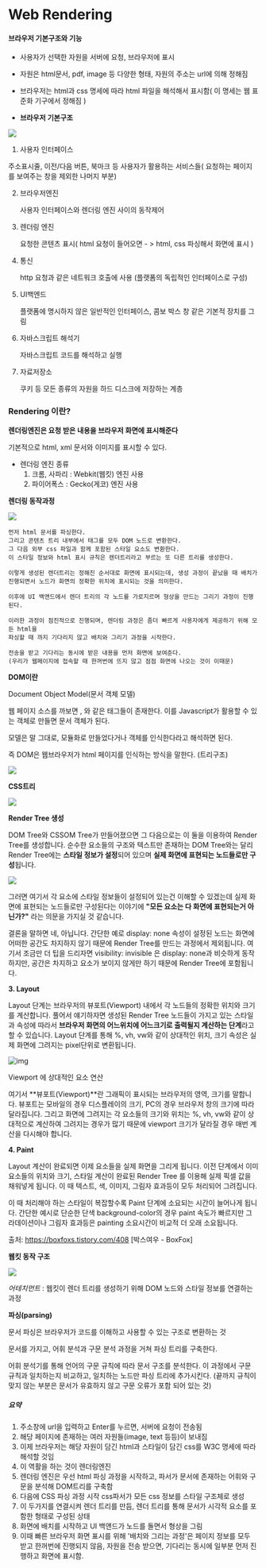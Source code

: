 # Web Rendering



#### 브라우저 기본구조와 기능

- 사용자가 선택한 자원을 서버에 요청, 브라우저에 표시

- 자원은 html문서, pdf, image 등 다양한 형태, 자원의 주소는 url에 의해 정해짐

- 브라우저는 html과 css 명세에 따라 html 파일을 해석해서 표시함( 이 명세는 웹 표준화 기구에서 정해짐 )



- **브라우저 기본구조**

<img src = "https://img1.daumcdn.net/thumb/R1280x0/?scode=mtistory2&fname=https%3A%2F%2Fk.kakaocdn.net%2Fdn%2FRjPWd%2FbtqFvJeCwUT%2FPS21y0Nn3kQQ5bP0yLcx81%2Fimg.png" />

1.  사용자 인터페이스

   주소표시줄, 이전/다음 버튼, 북마크 등 사용자가 활용하는 서비스들( 요청하는 페이지를 보여주는 창을 제외한 나머지 부분)

2. 브라우저엔진

   사용자 인터페이스와 렌더링 엔진 사이의 동작제어

3. 렌더링 엔진

   요청한 콘텐츠 표시( html 요청이 들어오면 - > html, css 파싱해서 화면에 표시 )

4. 통신

   http 요청과 같은 네트워크 호출에 사용 (플랫폼의 독립적인 인터페이스로 구성)

5. UI백엔드

   플랫폼에 명시하지 않은 일반적인 인터페이스, 콤보 박스 창 같은 기본적 장치를 그림

6. 자바스크립트 해석기

   자바스크립트 코드를 해석하고 실행

7. 자료저장소

   쿠키 등 모든 종류의 자원을 하드 디스크에 저장하는 계층



### Rendering 이란?

**렌더링엔진은 요청 받은 내용을 브라우저 화면에 표시해준다**

기본적으로 html, xml 문서와 이미지를 표시할 수 있다. 

- 렌더링 엔진 종류
  1. 크롬, 사파리 : Webkit(웹킷) 엔진 사용
  2. 파이어폭스 : Gecko(게코) 엔진 사용



**렌더링 동작과정**

<img src= "https://img1.daumcdn.net/thumb/R1280x0/?scode=mtistory2&fname=https%3A%2F%2Fk.kakaocdn.net%2Fdn%2FbSfcnr%2FbtqFAgIHbN8%2FO9uMHMWfRiq4FJ3sK3MBzk%2Fimg.png" />

```
먼저 html 문서를 파싱한다.
그리고 콘텐츠 트리 내부에서 태그를 모두 DOM 노드로 변환한다.
그 다음 외부 css 파일과 함께 포함된 스타일 요소도 변환한다.
이 스타일 정보와 html 표시 규칙은 렌더트리라고 부르는 또 다른 트리를 생성한다.

이렇게 생성된 렌더트리는 정해진 순서대로 화면에 표시되는데, 생성 과정이 끝났을 때 배치가 진행되면서 노드가 화면의 정확한 위치에 표시되는 것을 의미한다.

이후에 UI 백앤드에서 렌더 트리의 각 노드를 가로지르며 형상을 만드는 그리기 과정이 진행된다.

이러한 과정이 점진적으로 진행되며, 렌더링 과정은 좀더 빠르게 사용자에게 제공하기 위해 모든 html을 
파싱할 때 까지 기다리지 않고 배치와 그리기 과정을 시작한다.

전송을 받고 기다리는 동시에 받은 내용을 먼저 화면에 보여준다.
(우리가 웹페이지에 접속할 때 한꺼번에 뜨지 않고 점점 화면에 나오는 것이 이때문)
```



**DOM이란**



Document Object Model(문서 객체 모델)

웹 페이지 소스를 까보면 <html>, <body>와 같은 태그들이 존재한다. 이를 Javascript가 활용할 수 있는 객체로 만들면 문서 객체가 된다.

모델은 말 그대로, 모듈화로 만들었다거나 객체를 인식한다라고 해석하면 된다.

즉 DOM은 웹브라우저가 html 페이지를 인식하는 방식을 말한다. (트리구조)



<img src ="https://k.kakaocdn.net/dn/byGVo6/btqw5gYDZ0A/eZeDv0AZ2V2sjm18Ijl1G0/img.png" />



**CSS트리**



<img src ="https://k.kakaocdn.net/dn/Dpw1V/btqw2AKyscP/ip6ekvhztkOtFWkXMsoa51/img.png"/>



**Render Tree 생성**

DOM Tree와 CSSOM Tree가 만들어졌으면 그 다음으로는 이 둘을 이용하여 Render Tree를 생성합니다. 순수한 요소들의 구조와 텍스트만 존재하는 DOM Tree와는 달리 Render Tree에는 **스타일 정보가 설정**되어 있으며 **실제 화면에 표현되는 노드들로만 구성**됩니다.



<img src = "https://k.kakaocdn.net/dn/lph3J/btqw55WR4Wn/552yhvux3qRnjWJeshq5wK/img.png" />

그러면 여기서 각 요소에 스타일 정보들이 설정되어 있는건 이해할 수 있겠는데 실제 화면에 표현되는 노드들로만 구성된다는 이야기에 **"모든 요소는 다 화면에 표현되는거 아닌가?"** 라는 의문을 가지실 것 같습니다.

 

결론을 말하면 네, 아닙니다. 간단한 예로 display: none 속성이 설정된 노드는 화면에 어떠한 공간도 차지하지 않기 때문에 Render Tree를 만드는 과정에서 제외됩니다. 여기서 조금만 더 팁을 드리자면 visibility: invisible 은 display: none과 비슷하게 동작하지만, 공간은 차지하고 요소가 보이지 않게만 하기 때문에 Render Tree에 포함됩니다.

 

**3. Layout**

Layout 단계는 브라우저의 뷰포트(Viewport) 내에서 각 노드들의 정확한 위치와 크기를 계산합니다. 풀어서 얘기하자면 생성된 Render Tree 노드들이 가지고 있는 스타일과 속성에 따라서 **브라우저 화면의 어느위치에 어느크기로 출력될지 계산하는 단계**라고 할 수 있습니다. Layout 단계를 통해 %, vh, vw와 같이 상대적인 위치, 크기 속성은 실제 화면에 그려지는 pixel단위로 변환됩니다.

 



![img](https://k.kakaocdn.net/dn/QcxqS/btqw7cJlNLe/BYjU4ozlpBPYZWQbLCJz50/img.png)

Viewport 에 상대적인 요소 연산



여기서 **뷰포트(Viewport)**란 그래픽이 표시되는 브라우저의 영역, 크기를 말합니다. 뷰포트는 모바일의 경우 디스플레이의 크기, PC의 경우 브라우저 창의 크기에 따라 달라집니다. 그리고 화면에 그려지는 각 요소들의 크기와 위치는 %, vh, vw와 같이 상대적으로 계산하여 그려지는 경우가 많기 때문에 viewport 크기가 달라질 경우 매번 계산을 다시해야 합니다.



**4. Paint**

Layout 계산이 완료되면 이제 요소들을 실제 화면을 그리게 됩니다. 이전 단계에서 이미 요소들의 위치와 크기, 스타일 계산이 완료된 Render Tree 를 이용해 실제 픽셀 값을 채워넣게 됩니다. 이 때 텍스트, 색, 이미지, 그림자 효과등이 모두 처리되어 그려집니다.

 

이 때 처리해야 하는 스타일이 복잡할수록 Paint 단계에 소요되는 시간이 늘어나게 됩니다. 간단한 예시로 단순한 단색 background-color의 경우 paint 속도가 빠르지만 그라데이션이나 그림자 효과등은 painting 소요시간이 비교적 더 오래 소요됩니다.



출처: https://boxfoxs.tistory.com/408 [박스여우 - BoxFox]



**웹킷 동작 구조**

<img src="https://img1.daumcdn.net/thumb/R1280x0/?scode=mtistory2&fname=https%3A%2F%2Fk.kakaocdn.net%2Fdn%2FqJx25%2FbtqFztPOaG3%2FPtgvVOgxUwB7dcOkyIlTZk%2Fimg.png" />

*어테치먼트* : 웹킷이 렌더 트리를 생성하기 위해 DOM 노드와  스타일 정보를 연결하는 과정



**파싱(parsing)**

문서 파싱은 브라우저가 코드를 이해하고 사용할 수 있는 구조로 변환하는 것

문서를 가지고, 어휘 분석과 구문 분석 과정을 거쳐 파싱 트리를 구축한다.

어휘 분석기를 통해 언어의 구문 규칙에 따라 문서 구조를 분석한다. 이 과정에서 구문 규칙과 일치하는지 비교하고, 일치하는 노드만 파싱 트리에 추가시킨다. (끝까지 규칙이 맞지 않는 부분은 문서가 유효하지 않고 구문 오류가 포함 되어 있는 것)



##### 요약

1.  주소창에 url을 입력하고 Enter를 누르면, 서버에 요청이 전송됨
2. 해당 페이지에 존재하는 여러 자원들(image, text 등등)이 보내짐
3. 이제 브라우저는 해당 자원이 담긴 html과 스타일이 담긴 css를 W3C 명세에 따라 해석할 것임
4. 이 역활을 하는 것이 렌더링엔진
5. 렌더링 엔진은 우선 html 파싱 과정을 시작하고, 파서가 문서에 존재하는 어휘와 구문을 분석해 DOM트리를 구축함
6. 다음에 CSS 파싱 과정 시작 css파서가 모든 css 정보를 스타일 구조체로 생성
7. 이 두가지를 연결시켜 렌더 트리를 만듬, 렌더 트리를 통해 문서가 시각적 요소를 포함한 형태로 구성된 상태
8. 화면에 배치를 시작하고 UI 백앤드가 노드를 돌면서 형상을 그림
9. 이때 빠른 브라우저 화면 표시를 위해 '배치와 그리는 과정'은 페이지  정보를 모두 받고 한꺼번에 진행되지 않음, 자원을 전송 받으면, 기다리는 동시에 일부분 먼저 진행하고 화면에 표시함.